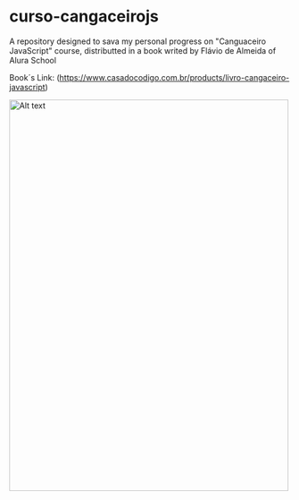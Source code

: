 # curso-cangaceirojs
A repository designed to sava my personal progress on "Canguaceiro JavaScript" course, distributted in a book writed by Flávio de Almeida of Alura School

Book´s Link: (https://www.casadocodigo.com.br/products/livro-cangaceiro-javascript)

<img src="https://m.media-amazon.com/images/I/71c3Vy1t8OL._UF894,1000_QL80_.jpg" alt="Alt text" width="500" height="700">
